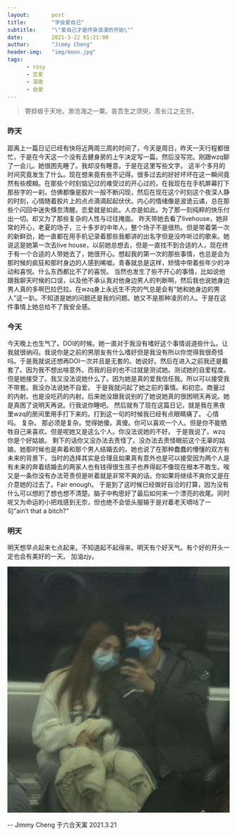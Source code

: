 ```yaml
---
layout:       post 
title:        "学会爱自己"
subtitle:     "\"爱自己才是终身浪漫的开始\""
date:         2021-3-22 01:21:00 
author:       "Jimmy Cheng"
header-img:   "img/moon.jpg"
tags: 
      - rosy 
      - 恋爱
      - 深夜
      - 自爱
---
```


>寄蜉蝣于天地，渺沧海之一粟。哀吾生之须臾，羡长江之无穷。

### 昨天
距离上一篇日记已经有快将近两周三周的时间了，今天是周日，昨天一天行程都很忙，于是在今天这一个没有去健身房的上午决定写一篇。然后没写完。刚跟wzq聊了一会儿。她很困先睡了。我却没有睡意。于是在这里写些文字。
这半个多月的时间究竟发生了什么。现在想来竟有些不记得。很多过去的好好坏坏在这一瞬间竟然有些模糊。在那些个时刻惦记过的难受过的开心过的，在我现在在手机屏幕打下那些字的一刹，仿佛都像是胶片一般不断闪现，然后在现在这个时刻这个夜深人静的时刻，心情随着胶片上的点点滴滴起起伏伏。内心的情绪像是波诡云谲，总在那些个闪回中迷失倏忽清醒。恋爱就是如此。人亦是如此。为了那一刻纯粹的快乐付出一切。却又为了那些复杂的人性与过往掩面。
昨天带她去看了livehouse，她非常的开心，老夏的场子，三十多岁的中年人，整个场子不是很热。但是带着第一次的新鲜劲，她一直都在用手机记录着那些我都讲的出名字但是没咋听过的歌来。她说这是她第一次去live house，以前她总想去，但是一直找不到合适的人，现在终于有一个合适的人带她去了，她很开心。想起我的第一次的那些事情，也总是会为那时候的疯狂和那时身边的人感到唏嘘。青春就总是这样，矫情中带着些年少的冲动和喜悦。什么东西都比不了的喜悦。
当然也发生了些不开心的事情，比如说他跟我聊天时候的口误，以及他不承认我对他身边男人的判断啊，然后我也说她身边男人真的多啊巴拉巴拉。在wzq身上永远生不完的气总是会有“她和她身边的男人”这一趴。不知道是她的问题还是我的问题。她又不是那种凌厉的人。于是在这件事情上她总给不了我安全感。

### 今天
今天晚上也生气了。DOI的时候。她一直对于我没有嗜好这个事情说道些什么。让我就很纳闷。我说你是之前的男朋友有什么嗜好但是我没有所以你觉得我很奇怪吗。于是我就说还想再DOI一次并且是无套的。她说好。然后在进入之前我还是戴套了。因为我不想出啥意外。而我的目的也不过就是测试她。测试她的自爱程度。
但是她接受了。我又没法说她什么了。因为她是真的爱我信任我。所以可以接受我不带套。我没办法说她不自爱。
于是我就问起了她之前的事情。和初恋。商量过的内射。也是没吃药的内射。后来她没跟我说别的了她说她真的很困明天再说。她是真困了说明天再说。行我说你睡吧。
然后就有了现在这篇日记，就是我在黑夜里wzq的房间里用手打下来的。打到这一句的时候我已经有点眼睛痛了。
心情吗。
复杂。
那必须是复杂。觉得她傻。真傻。你可以喜欢一个人。但是你不能牺牲自己来喜欢。但是呢她又是这么个人。你没法说她的不好。
于是我说了。wzq你是个好姑娘。
剩下的话你又没办法去责怪了。没办法去责怪眼前这个无辜的姑娘。她那时候也是奔着和那个男人结婚去的。她也说了在那种蠢蠢的懵懂的双方有未来的背景下，当时的选择其实是合理且如果真有意外也是可以接受因为两个人是有未来的奔着结婚去的两家人也有钱得很生孩子也养得起不像现在根本不敢生。唉又是一条你没有办法苛责但是听着就是非常不爽的话。你如果将继续不爽你又是在介意她的过去了。Fair enough。
于是到了这时候已经做好自洽的打算，因为没有什么可以想的了想也想不清楚。脑子中构思好了最后如何来一个漂亮的收尾。同时呢又为命运的小把戏感到无奈，但也绝不会低头服输于是对着老天嘀咕了一句"ain’t that a bitch?"

### 明天
明天想早点起来七点起来。不知道起不起得来。明天有个好天气。有个好的开头一定也会有美好的一天。
加油zjy。

![img](/img/11.jpg)

-- Jimmy Cheng 于六合天寓 2021.3.21
